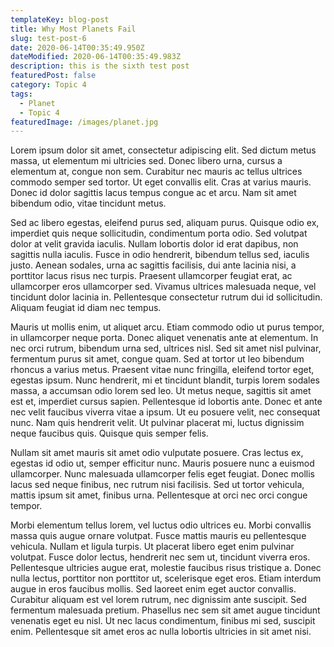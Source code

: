 ```yaml
---
templateKey: blog-post
title: Why Most Planets Fail
slug: test-post-6
date: 2020-06-14T00:35:49.950Z
dateModified: 2020-06-14T00:35:49.983Z
description: this is the sixth test post
featuredPost: false
category: Topic 4
tags:
  - Planet
  - Topic 4
featuredImage: /images/planet.jpg
---
```

Lorem ipsum dolor sit amet, consectetur adipiscing elit. Sed dictum metus massa, ut elementum mi ultricies sed. Donec libero urna, cursus a elementum at, congue non sem. Curabitur nec mauris ac tellus ultrices commodo semper sed tortor. Ut eget convallis elit. Cras at varius mauris. Donec id dolor sagittis lacus tempus congue ac et arcu. Nam sit amet bibendum odio, vitae tincidunt metus.

Sed ac libero egestas, eleifend purus sed, aliquam purus. Quisque odio ex, imperdiet quis neque sollicitudin, condimentum porta odio. Sed volutpat dolor at velit gravida iaculis. Nullam lobortis dolor id erat dapibus, non sagittis nulla iaculis. Fusce in odio hendrerit, bibendum tellus sed, iaculis justo. Aenean sodales, urna ac sagittis facilisis, dui ante lacinia nisi, a porttitor lacus risus nec turpis. Praesent ullamcorper feugiat erat, ac ullamcorper eros ullamcorper sed. Vivamus ultrices malesuada neque, vel tincidunt dolor lacinia in. Pellentesque consectetur rutrum dui id sollicitudin. Aliquam feugiat id diam nec tempus.

Mauris ut mollis enim, ut aliquet arcu. Etiam commodo odio ut purus tempor, in ullamcorper neque porta. Donec aliquet venenatis ante at elementum. In nec orci rutrum, bibendum urna sed, ultrices nisl. Sed sit amet nisl pulvinar, fermentum purus sit amet, congue quam. Sed at tortor ut leo bibendum rhoncus a varius metus. Praesent vitae nunc fringilla, eleifend tortor eget, egestas ipsum. Nunc hendrerit, mi et tincidunt blandit, turpis lorem sodales massa, a accumsan odio lorem sed leo. Ut metus neque, sagittis sit amet est et, imperdiet cursus sapien. Pellentesque id lobortis ante. Donec et ante nec velit faucibus viverra vitae a ipsum. Ut eu posuere velit, nec consequat nunc. Nam quis hendrerit velit. Ut pulvinar placerat mi, luctus dignissim neque faucibus quis. Quisque quis semper felis.

Nullam sit amet mauris sit amet odio vulputate posuere. Cras lectus ex, egestas id odio ut, semper efficitur nunc. Mauris posuere nunc a euismod ullamcorper. Nunc malesuada ullamcorper felis eget feugiat. Donec mollis lacus sed neque finibus, nec rutrum nisi facilisis. Sed ut tortor vehicula, mattis ipsum sit amet, finibus urna. Pellentesque at orci nec orci congue tempor.

Morbi elementum tellus lorem, vel luctus odio ultrices eu. Morbi convallis massa quis augue ornare volutpat. Fusce mattis mauris eu pellentesque vehicula. Nullam et ligula turpis. Ut placerat libero eget enim pulvinar volutpat. Fusce dolor lectus, hendrerit nec sem ut, tincidunt viverra eros. Pellentesque ultricies augue erat, molestie faucibus risus tristique a. Donec nulla lectus, porttitor non porttitor ut, scelerisque eget eros. Etiam interdum augue in eros faucibus mollis. Sed laoreet enim eget auctor convallis. Curabitur aliquam est vel lorem rutrum, nec dignissim ante suscipit. Sed fermentum malesuada pretium. Phasellus nec sem sit amet augue tincidunt venenatis eget eu nisl. Ut nec lacus condimentum, finibus mi sed, suscipit enim. Pellentesque sit amet eros ac nulla lobortis ultricies in sit amet nisi.